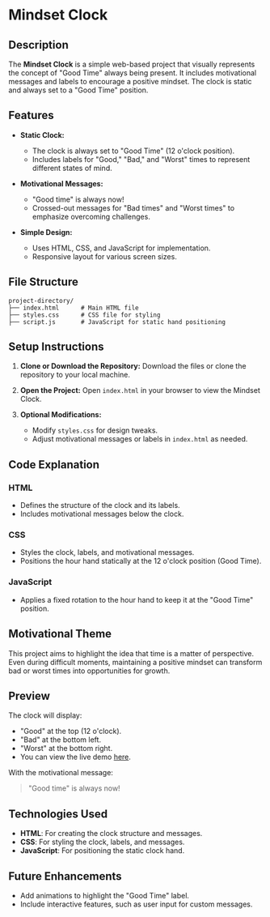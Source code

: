 # Mindset Clock

## Description
The **Mindset Clock** is a simple web-based project that visually represents the concept of "Good Time" always being present. It includes motivational messages and labels to encourage a positive mindset. The clock is static and always set to a "Good Time" position.

## Features
- **Static Clock:**
  - The clock is always set to "Good Time" (12 o'clock position).
  - Includes labels for "Good," "Bad," and "Worst" times to represent different states of mind.

- **Motivational Messages:**
  - "Good time" is always now!
  - Crossed-out messages for "Bad times" and "Worst times" to emphasize overcoming challenges.

- **Simple Design:**
  - Uses HTML, CSS, and JavaScript for implementation.
  - Responsive layout for various screen sizes.

## File Structure
```
project-directory/
├── index.html      # Main HTML file
├── styles.css      # CSS file for styling
├── script.js       # JavaScript for static hand positioning
```

## Setup Instructions
1. **Clone or Download the Repository:**
   Download the files or clone the repository to your local machine.

2. **Open the Project:**
   Open `index.html` in your browser to view the Mindset Clock.

3. **Optional Modifications:**
   - Modify `styles.css` for design tweaks.
   - Adjust motivational messages or labels in `index.html` as needed.

## Code Explanation
### HTML
- Defines the structure of the clock and its labels.
- Includes motivational messages below the clock.

### CSS
- Styles the clock, labels, and motivational messages.
- Positions the hour hand statically at the 12 o'clock position (Good Time).

### JavaScript
- Applies a fixed rotation to the hour hand to keep it at the "Good Time" position.

## Motivational Theme
This project aims to highlight the idea that time is a matter of perspective. Even during difficult moments, maintaining a positive mindset can transform bad or worst times into opportunities for growth.

## Preview
The clock will display:
- "Good" at the top (12 o'clock).
- "Bad" at the bottom left.
- "Worst" at the bottom right.
- You can view the live demo [here](https://angshucode.github.io/Mindset-Clock/).


With the motivational message:
> "Good time" is always now!

## Technologies Used
- **HTML**: For creating the clock structure and messages.
- **CSS**: For styling the clock, labels, and messages.
- **JavaScript**: For positioning the static clock hand.

## Future Enhancements
- Add animations to highlight the "Good Time" label.
- Include interactive features, such as user input for custom messages.
